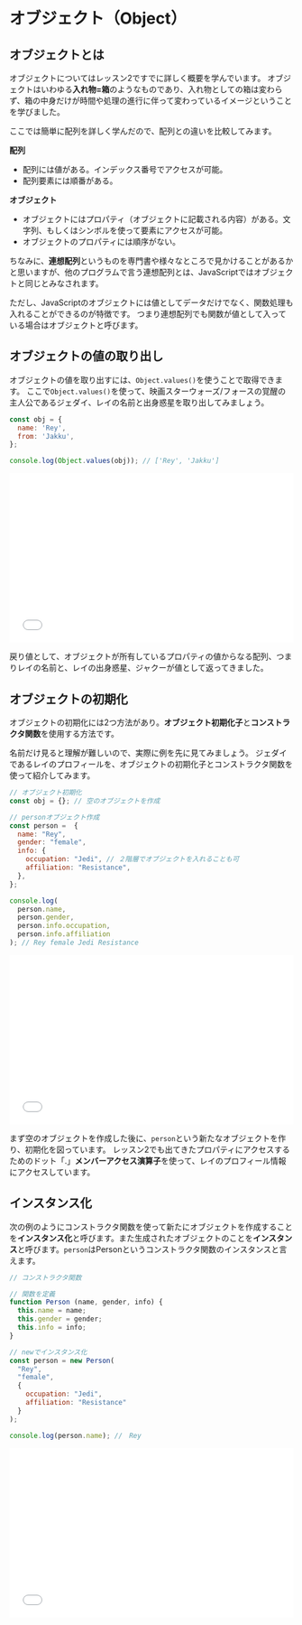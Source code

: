 # オブジェクト（Object）

## オブジェクトとは

オブジェクトについてはレッスン2ですでに詳しく概要を学んでいます。
オブジェクトはいわゆる**入れ物=箱**のようなものであり、入れ物としての箱は変わらず、箱の中身だけが時間や処理の進行に伴って変わっているイメージということを学びました。

ここでは簡単に配列を詳しく学んだので、配列との違いを比較してみます。

**配列**

- 配列には値がある。インデックス番号でアクセスが可能。
- 配列要素には順番がある。

**オブジェクト**
- オブジェクトにはプロパティ（オブジェクトに記載される内容）がある。文字列、もしくはシンボルを使って要素にアクセスが可能。
- オブジェクトのプロパティには順序がない。


ちなみに、**連想配列**というものを専門書や様々なところで見かけることがあるかと思いますが、他のプログラムで言う連想配列とは、JavaScriptではオブジェクトと同じとみなされます。

ただし、JavaScriptのオブジェクトには値としてデータだけでなく、関数処理も入れることができるのが特徴です。
つまり連想配列でも関数が値として入っている場合はオブジェクトと呼びます。

## オブジェクトの値の取り出し

オブジェクトの値を取り出すには、`Object.values()`を使うことで取得できます。
ここで`Object.values()`を使って、映画スターウォーズ/フォースの覚醒の主人公であるジェダイ、レイの名前と出身惑星を取り出してみましょう。

```javascript
const obj = {
  name: 'Rey',
  from: 'Jakku',
};

console.log(Object.values(obj)); // ['Rey', 'Jakku']
```

<iframe width="100%" height="300" src="//jsfiddle.net/codegrit_hiro/mc92pxLe/1/embedded/js,result/dark/" allowfullscreen="allowfullscreen" allowpaymentrequest frameborder="0"></iframe>

戻り値として、オブジェクトが所有しているプロパティの値からなる配列、つまりレイの名前と、レイの出身惑星、ジャクーが値として返ってきました。

## オブジェクトの初期化

オブジェクトの初期化には2つ方法があり。**オブジェクト初期化子**と**コンストラクタ関数**を使用する方法です。

名前だけ見ると理解が難しいので、実際に例を先に見てみましょう。
ジェダイであるレイのプロフィールを、オブジェクトの初期化子とコンストラクタ関数を使って紹介してみます。

```javascript
// オブジェクト初期化
const obj = {}; // 空のオブジェクトを作成

// personオブジェクト作成
const person =  {
  name: "Rey",
  gender: "female",
  info: {
    occupation: "Jedi", // ２階層でオブジェクトを入れることも可
    affiliation: "Resistance",
  },
};

console.log(
  person.name,
  person.gender,
  person.info.occupation,
  person.info.affiliation
); // Rey female Jedi Resistance
```

<iframe width="100%" height="300" src="//jsfiddle.net/codegrit_hiro/up8wf6ar/3/embedded/js,result/dark/" allowfullscreen="allowfullscreen" allowpaymentrequest frameborder="0"></iframe>

まず空のオブジェクトを作成した後に、`person`という新たなオブジェクトを作り、初期化を図っています。
レッスン2でも出てきたプロパティにアクセスするためのドット「.」**メンバーアクセス演算子**を使って、レイのプロフィール情報にアクセスしています。

## インスタンス化

次の例のようにコンストラクタ関数を使って新たにオブジェクトを作成することを**インスタンス化**と呼びます。また生成されたオブジェクトのことを**インスタンス**と呼びます。`person`はPersonというコンストラクタ関数のインスタンスと言えます。

```js
// コンストラクタ関数

// 関数を定義
function Person (name, gender, info) {
  this.name = name;
  this.gender = gender;
  this.info = info;
}

// newでインスタンス化
const person = new Person(
  "Rey",
  "female",
  {
    occupation: "Jedi",
    affiliation: "Resistance"
  }
);

console.log(person.name); //　Rey
```

<iframe width="100%" height="300" src="//jsfiddle.net/codegrit_hiro/jb27ec1a/2/embedded/js,result/dark/" allowfullscreen="allowfullscreen" allowpaymentrequest frameborder="0"></iframe>

